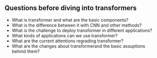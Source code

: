 

## Questions before diving into transformers

* What is transformer and what are the basic components?
* What is the difference between it with CNN and other methods?
* What is the challenge to deploy transformer in different applications?
* What kinds of applications can we use transformer?
* What are the current attentions regrading transformer? 
* What are the changes about transformerand the basic assuptions behind them?
